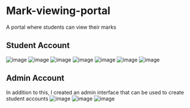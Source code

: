 # Mark-viewing-portal
A portal where students can view their marks
## Student Account
![image](https://user-images.githubusercontent.com/50575195/86806770-d20e4780-c096-11ea-8120-52544a2cdd1c.png)
![image](https://user-images.githubusercontent.com/50575195/86806970-06820380-c097-11ea-8727-161b1284059d.png)
![image](https://user-images.githubusercontent.com/50575195/86807318-611b5f80-c097-11ea-8a7e-dbf2296dd5dc.png)
![image](https://user-images.githubusercontent.com/50575195/86807549-9758df00-c097-11ea-9c47-3e26e07c1faf.png)
![image](https://user-images.githubusercontent.com/50575195/86807699-b8213480-c097-11ea-9256-4b725c7d40af.png)
![image](https://user-images.githubusercontent.com/50575195/86807844-db4be400-c097-11ea-85c6-eb72d1bc31ba.png)
![image](https://user-images.githubusercontent.com/50575195/86807981-09312880-c098-11ea-852b-a5f62135ac2d.png)
## Admin Account
In addition to this, I created an admin interface that can be used to create student accounts
![image](https://user-images.githubusercontent.com/50575195/86808787-cf145680-c098-11ea-9d16-de5fa8ee5daa.png)
![image](https://user-images.githubusercontent.com/50575195/86809277-55c93380-c099-11ea-8e14-9d8876f2ea1e.png)
![image](https://user-images.githubusercontent.com/50575195/86809386-74c7c580-c099-11ea-85b9-51ff09f2f319.png)
